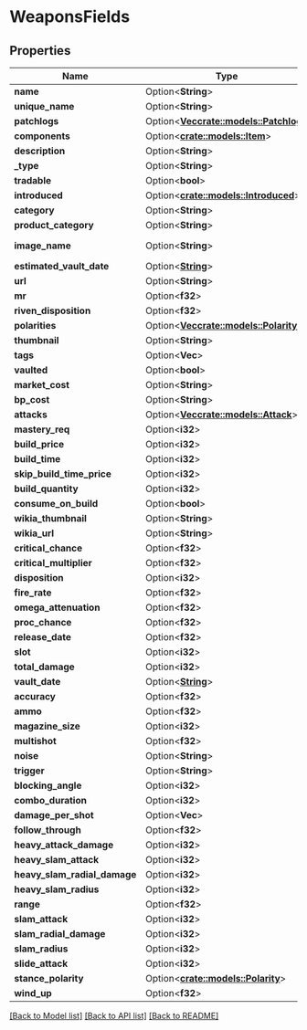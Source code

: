 # WeaponsFields

## Properties

Name | Type | Description | Notes
------------ | ------------- | ------------- | -------------
**name** | Option<**String**> |  | [optional]
**unique_name** | Option<**String**> |  | [optional]
**patchlogs** | Option<[**Vec<crate::models::Patchlog>**](patchlog.md)> |  | [optional]
**components** | Option<[**crate::models::Item**](item.md)> |  | [optional]
**description** | Option<**String**> |  | [optional]
**_type** | Option<**String**> |  | [optional]
**tradable** | Option<**bool**> |  | [optional]
**introduced** | Option<[**crate::models::Introduced**](introduced.md)> |  | [optional]
**category** | Option<**String**> |  | [optional]
**product_category** | Option<**String**> |  | [optional]
**image_name** | Option<**String**> | Image name, accessible at https://cdn.warframestat.us/img/{imageName}  | [optional]
**estimated_vault_date** | Option<[**String**](string.md)> |  | [optional]
**url** | Option<**String**> |  | [optional]
**mr** | Option<**f32**> |  | [optional]
**riven_disposition** | Option<**f32**> |  | [optional]
**polarities** | Option<[**Vec<crate::models::Polarity>**](polarity.md)> |  | [optional]
**thumbnail** | Option<**String**> |  | [optional]
**tags** | Option<**Vec<String>**> |  | [optional]
**vaulted** | Option<**bool**> |  | [optional]
**market_cost** | Option<**String**> |  | [optional]
**bp_cost** | Option<**String**> |  | [optional]
**attacks** | Option<[**Vec<crate::models::Attack>**](attack.md)> |  | [optional]
**mastery_req** | Option<**i32**> |  | [optional]
**build_price** | Option<**i32**> |  | [optional]
**build_time** | Option<**i32**> |  | [optional]
**skip_build_time_price** | Option<**i32**> |  | [optional]
**build_quantity** | Option<**i32**> |  | [optional]
**consume_on_build** | Option<**bool**> |  | [optional]
**wikia_thumbnail** | Option<**String**> |  | [optional]
**wikia_url** | Option<**String**> |  | [optional]
**critical_chance** | Option<**f32**> |  | [optional]
**critical_multiplier** | Option<**f32**> |  | [optional]
**disposition** | Option<**i32**> |  | [optional]
**fire_rate** | Option<**f32**> |  | [optional]
**omega_attenuation** | Option<**f32**> |  | [optional]
**proc_chance** | Option<**f32**> |  | [optional]
**release_date** | Option<**f32**> |  | [optional]
**slot** | Option<**i32**> | Specifies the slot of an item. | [optional]
**total_damage** | Option<**i32**> |  | [optional]
**vault_date** | Option<[**String**](string.md)> |  | [optional]
**accuracy** | Option<**f32**> |  | [optional]
**ammo** | Option<**f32**> |  | [optional]
**magazine_size** | Option<**i32**> |  | [optional]
**multishot** | Option<**f32**> |  | [optional]
**noise** | Option<**String**> |  | [optional]
**trigger** | Option<**String**> |  | [optional]
**blocking_angle** | Option<**i32**> |  | [optional]
**combo_duration** | Option<**i32**> |  | [optional]
**damage_per_shot** | Option<**Vec<f32>**> |  | [optional]
**follow_through** | Option<**f32**> |  | [optional]
**heavy_attack_damage** | Option<**i32**> |  | [optional]
**heavy_slam_attack** | Option<**i32**> |  | [optional]
**heavy_slam_radial_damage** | Option<**i32**> |  | [optional]
**heavy_slam_radius** | Option<**i32**> |  | [optional]
**range** | Option<**f32**> |  | [optional]
**slam_attack** | Option<**i32**> |  | [optional]
**slam_radial_damage** | Option<**i32**> |  | [optional]
**slam_radius** | Option<**i32**> |  | [optional]
**slide_attack** | Option<**i32**> |  | [optional]
**stance_polarity** | Option<[**crate::models::Polarity**](polarity.md)> |  | [optional]
**wind_up** | Option<**f32**> |  | [optional]

[[Back to Model list]](../README.md#documentation-for-models) [[Back to API list]](../README.md#documentation-for-api-endpoints) [[Back to README]](../README.md)


